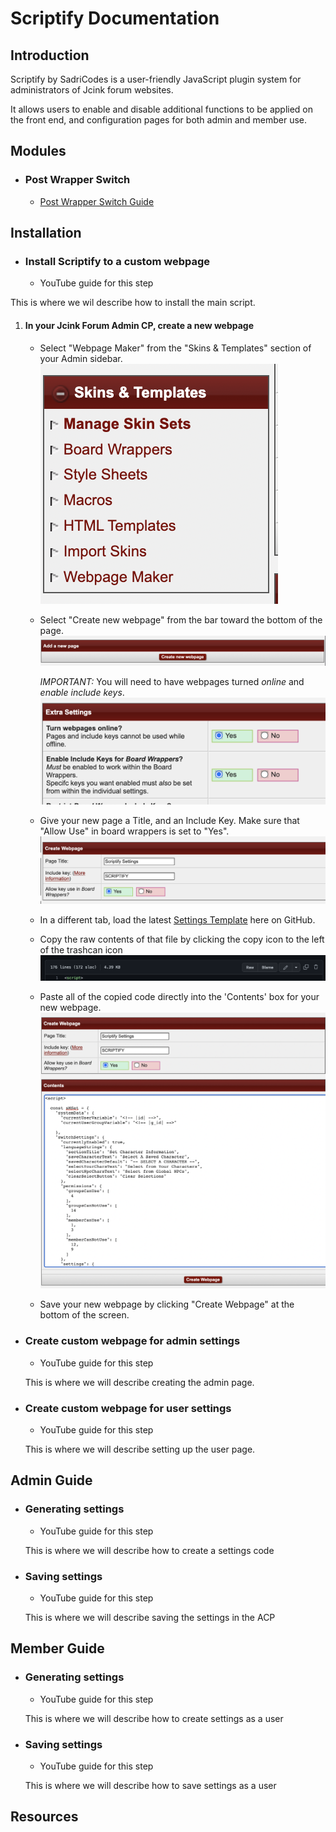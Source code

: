 # Scriptify Documentation

## Introduction

Scriptify by SadriCodes is a user-friendly JavaScript plugin system for administrators of Jcink forum websites.

It allows users to enable and disable additional functions to be applied on the front end, and configuration pages for both admin and member use.

## Modules

- ### Post Wrapper Switch
  - [Post Wrapper Switch Guide](./wrapperSwitch.md)

## Installation

- ### Install Scriptify to a custom webpage

  - YouTube guide for this step

This is where we wil describe how to install the main script.

1. #### In your Jcink Forum Admin CP, create a new webpage

   - Select "Webpage Maker" from the "Skins & Templates" section of your Admin sidebar.
     ![The 'Webpage Maker' link in the administrative sidebar](./doc_images/gettowebpages.png)
   - Select "Create new webpage" from the bar toward the bottom of the page.
     ![The 'Create new webpage' bar at the bottom of the page](./doc_images/newwebpagelink.png)

     _IMPORTANT:_ You will need to have webpages turned _online_ and _enable include keys_.
     ![The 'Extra Settings' section contains toggles for the online and enable include keys settings](./doc_images/extrasettingsimportant.png)

   - Give your new page a Title, and an Include Key. Make sure that "Allow Use" in board wrappers is set to "Yes".
     ![Configure your webpage settings here](./doc_images/makeglobalpage.png)

   - In a different tab, load the latest [Settings Template](../templates/settingsTemplate.html) here on GitHub.

   - Copy the raw contents of that file by clicking the copy icon to the left of the trashcan icon
     ![Copy the entire code to your clipboard using the copy icon](./doc_images/githubcopy.png)

   - Paste all of the copied code directly into the 'Contents' box for your new webpage.
     ![The webpage contents box with all of the copied code](./doc_images/codepage.png)

   - Save your new webpage by clicking "Create Webpage" at the bottom of the screen.

- ### Create custom webpage for admin settings

  - YouTube guide for this step

  This is where we will describe creating the admin page.

- ### Create custom webpage for user settings

  - YouTube guide for this step

  This is where we will describe setting up the user page.

## Admin Guide

- ### Generating settings

  - YouTube guide for this step

  This is where we will describe how to create a settings code

- ### Saving settings

  - YouTube guide for this step

  This is where we will describe saving the settings in the ACP

## Member Guide

- ### Generating settings

  - YouTube guide for this step

  This is where we will describe how to create settings as a user

- ### Saving settings

  - YouTube guide for this step

  This is where we will describe how to save settings as a user

## Resources
